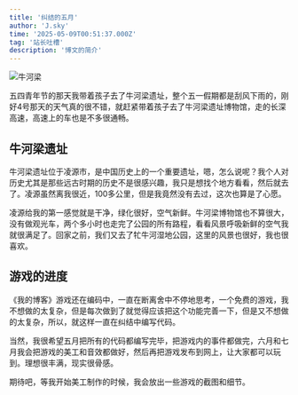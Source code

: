 ```yaml
---
title: '纠结的五月'
author: 'J.sky'
time: '2025-05-09T00:51:37.000Z'
tag: '站长吐槽'
description: '博文的简介'
---
```


![牛河梁](https://www.suiyan.cc/assets/images/2025/nhl.jpg)

五四青年节的那天我带着孩子去了牛河梁遗址，整个五一假期都是刮风下雨的，刚好4号那天的天气真的很不错，就赶紧带着孩子去了牛河梁遗址博物馆，走的长深高速，高速上的车也是不多很通畅。

## 牛河梁遗址

牛河梁遗址位于凌源市，是中国历史上的一个重要遗址，嗯，怎么说呢？我个人对历史尤其是那些远古时期的历史不是很感兴趣，我只是想找个地方看看，然后就去了。凌源虽然离我很近，100多公里，但是我竟然没有去过，这次也算是了心愿。

凌源给我的第一感觉就是干净，绿化很好，空气新鲜。牛河梁博物馆也不算很大，没有做观光车，两个多小时也走完了公园的所有路程，看看风景呼吸新鲜的空气我就很满足了。回家之前，我们又去了牤牛河湿地公园，这里的风景也很好，我也很喜欢。


## 游戏的进度

《我的博客》游戏还在编码中，一直在断离舍中不停地思考，一个免费的游戏，我不想做的太复杂，但是每次做到了就觉得应该把这个功能完善一下，但是又不想做的太复杂，所以，就这样一直在纠结中编写代码。

当然，我很希望五月把所有的代码都编写完毕，把游戏内的事件都做完，六月和七月我会把游戏的美工和音效都做好，然后再把游戏发布到网上，让大家都可以玩到。理想很丰满，现实很骨感。

期待吧，等我开始美工制作的时候，我会放出一些游戏的截图和细节。
